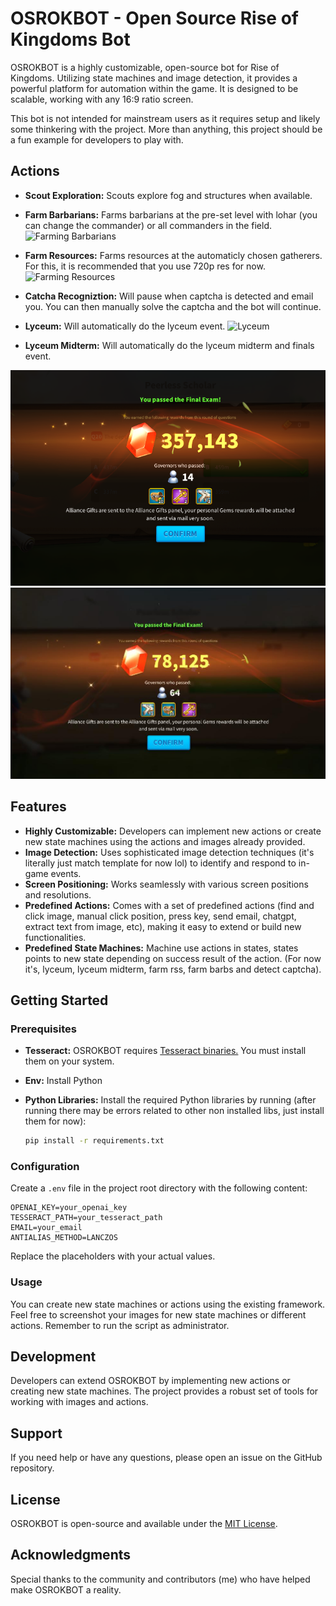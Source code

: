 
# OSROKBOT - Open Source Rise of Kingdoms Bot

OSROKBOT is a highly customizable, open-source bot for Rise of Kingdoms. Utilizing state machines and image detection, it provides a powerful platform for automation within the game. It is designed to be scalable, working with any 16:9 ratio screen.

This bot is not intended for mainstream users as it requires setup and likely some thinkering with the project. More than anything, this project should be a fun example for developers to play with.

## Actions

- **Scout Exploration:** Scouts explore fog and structures when available.
- **Farm Barbarians:** Farms barbarians at the pre-set level with lohar (you can change the commander) or all commanders in the field.
![Farming Barbarians](Media/Readme/farmbarbs.gif)

- **Farm Resources:** Farms resources at the automaticly chosen gatherers. For this, it is recommended that you use 720p res for now.
![Farming Resources](Media/Readme/farmrss.gif)
- **Catcha Recogniztion:** Will pause when captcha is detected and email you. You can then manually solve the captcha and the bot will continue.
- **Lyceum:** Will automatically do the lyceum event.
![Lyceum](Media/Readme/lyceum.gif)
- **Lyceum Midterm:** Will automatically do the lyceum midterm and finals event.
<img src="Media/Readme/lyceumwin1.png" width="800">
<img src="Media/Readme/lyceumwin2.png" width="800">



## Features

- **Highly Customizable:** Developers can implement new actions or create new state machines using the actions and images already provided.
- **Image Detection:** Uses sophisticated image detection techniques (it's literally just match template for now lol) to identify and respond to in-game events.
- **Screen Positioning:** Works seamlessly with various screen positions and resolutions.
- **Predefined Actions:** Comes with a set of predefined actions (find and click image, manual click position, press key, send email, chatgpt, extract text from image, etc), making it easy to extend or build new functionalities.
- **Predefined State Machines:** Machine use actions in states, states points to new state depending on success result of the action. (For now it's, lyceum, lyceum midterm, farm rss, farm barbs and detect captcha).

## Getting Started

### Prerequisites

- **Tesseract:** OSROKBOT requires [Tesseract binaries.](https://github.com/UB-Mannheim/tesseract/wiki) You must install them on your system.
- **Env:** Install Python
- **Python Libraries:** Install the required Python libraries by running (after running there may be errors related to other non installed libs, just install them for now):

  ```bash
  pip install -r requirements.txt
  ```

### Configuration

Create a `.env` file in the project root directory with the following content:

```env
OPENAI_KEY=your_openai_key
TESSERACT_PATH=your_tesseract_path
EMAIL=your_email
ANTIALIAS_METHOD=LANCZOS
```

Replace the placeholders with your actual values.

### Usage

You can create new state machines or actions using the existing framework. Feel free to screenshot your images for new state machines or different actions.
Remember to run the script as administrator.

## Development

Developers can extend OSROKBOT by implementing new actions or creating new state machines. The project provides a robust set of tools for working with images and actions.

## Support

If you need help or have any questions, please open an issue on the GitHub repository.

## License

OSROKBOT is open-source and available under the [MIT License](LICENSE).

## Acknowledgments

Special thanks to the community and contributors (me) who have helped make OSROKBOT a reality.
